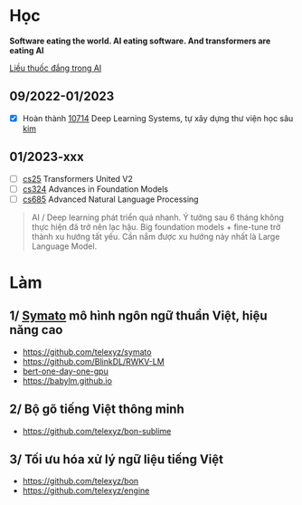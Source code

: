 # Học

__Software eating the world. AI eating software. And transformers are eating AI__

[Liều thuốc đắng trong AI](./bitter-lesson.md)

## 09/2022-01/2023

- [x] Hoàn thành [10714](https://dlsyscourse.org) Deep Learning Systems, tự xây dựng thư viện học sâu [kim](https://github.com/telexyz/kim)

## 01/2023-xxx

- [ ] [cs25](https://web.stanford.edu/class/cs25) Transformers United V2
- [ ] [cs324](https://stanford-cs324.github.io/winter2023/syllabus) Advances in Foundation Models
- [ ] [cs685](https://people.cs.umass.edu/~miyyer/cs685/schedule.html) Advanced Natural Language Processing

> AI / Deep learning phát triển quá nhanh. Ý tưởng sau 6 tháng không thực hiện đã trở nên lạc hậu. Big foundation models + fine-tune trở thành xu hướng tất yếu. Cần nắm được xu hướng này nhất là Large Language Model.

# Làm

## 1/ [Symato](https://github.com/telexyz/symato) mô hình ngôn ngữ thuần Việt, hiệu năng cao
- https://github.com/telexyz/symato
- https://github.com/BlinkDL/RWKV-LM
- [bert-one-day-one-gpu](https://github.com/jonasgeiping/cramming)
- https://babylm.github.io

## 2/ Bộ gõ tiếng Việt thông minh
- https://github.com/telexyz/bon-sublime

## 3/ Tối ưu hóa xử lý ngữ liệu tiếng Việt
- https://github.com/telexyz/bon
- https://github.com/telexyz/engine
